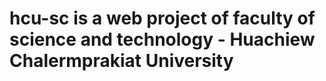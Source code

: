 # hcu-sc is a web project of faculty of science and technology - Huachiew Chalermprakiat University
